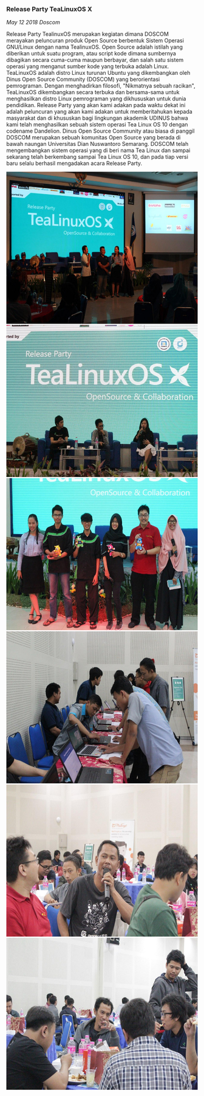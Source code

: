 ### **Release Party TeaLinuxOS X**
_May 12 2018 Doscom_

Release Party TealinuxOS merupakan kegiatan dimana DOSCOM merayakan peluncuran produk Open Source berbentuk Sistem Operasi GNU/Linux dengan nama TealinuxOS. Open Source adalah istilah yang diberikan untuk suatu program, atau script kode dimana sumbernya dibagikan secara cuma-cuma maupun berbayar, dan salah satu sistem operasi yang menganut sumber kode yang terbuka adalah Linux. TeaLinuxOS adalah distro Linux turunan Ubuntu yang dikembangkan oleh Dinus Open Source Community (DOSCOM) yang berorientasi pemrograman. Dengan menghadirkan filosofi, "Nikmatnya sebuah racikan", TeaLinuxOS dikembangkan secara terbuka dan bersama-sama untuk menghasilkan distro Linux pemrograman yang dikhususkan untuk dunia pendidikan. Release Party yang akan kami adakan pada waktu dekat ini adalah peluncuran yang akan kami adakan untuk memberitahukan kepada masyarakat dan di khususkan bagi lingkungan akademik UDINUS bahwa kami telah menghasilkan sebuah sistem operasi Tea Linux OS 10 dengan codename Dandelion. Dinus Open Source Community atau biasa di panggil DOSCOM merupakan sebuah komunitas Open Source yang berada di bawah naungan Universitas Dian Nuswantoro Semarang. DOSCOM telah mengembangkan sistem operasi yang di beri nama Tea Linux dan sampai sekarang telah berkembang sampai Tea Linux OS 10, dan pada tiap versi baru selalu berhasil mengadakan acara Release Party. 

<div align="center">
	<img src="./posts/2018-05-12-release-party-tealinuxos-x/5.jpg" height="400px" alt="Perayaan release TeaLinuxOS X">
    <br>
    <img src="./posts/2018-05-12-release-party-tealinuxos-x/6.jpg" height="400px" alt="Perayaan release TeaLinuxOS X">
    <br>
    <img src="./posts/2018-05-12-release-party-tealinuxos-x/3.jpg" height="400px" alt="Perayaan release TeaLinuxOS X">
    <br>
    <img src="./posts/2018-05-12-release-party-tealinuxos-x/4.jpg" height="400px" alt="Perayaan release TeaLinuxOS X">
    <br>
    <img src="./posts/2018-05-12-release-party-tealinuxos-x/2.jpg" height="400px" alt="Perayaan release TeaLinuxOS X">
    <br>
    <img src="./posts/2018-05-12-release-party-tealinuxos-x/1.jpg" height="400px" alt="Perayaan release TeaLinuxOS X">
</div> 

<br>
<http://bima.dinus.ac.id/v2016/main/viewKegOrmawa/0/1235>